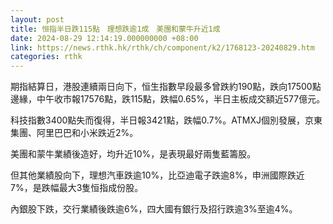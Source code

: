 ```yaml
---
layout: post
title: 恒指半日跌115點　理想跌逾1成　美團和蒙牛升近1成
date: 2024-08-29 12:14:19.000000000 +08:00
link: https://news.rthk.hk/rthk/ch/component/k2/1768123-20240829.htm
categories: rthk
---
```


期指結算日，港股連續兩日向下，恒生指數早段最多曾跌約190點，跌向17500點邊緣，中午收市報17576點，跌115點，跌幅0.65%，半日主板成交額近577億元。

科技指數3400點失而復得，半日報3421點，跌幅0.7%。ATMXJ個別發展，京東集團、阿里巴巴和小米跌近2%。

美團和蒙牛業績後造好，均升近10%，是表現最好兩隻藍籌股。

但其他業績股向下，理想汽車跌逾10%，比亞迪電子跌逾8%，申洲國際跌近7%，是跌幅最大3隻恒指成份股。

內銀股下跌，交行業績後跌逾6%，四大國有銀行及招行跌逾3%至逾4%。
